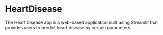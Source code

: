 # HeartDisease
The Heart Disease app is a web-based application built using Streamlit that provides users to predict heart disease by certain parameters.
